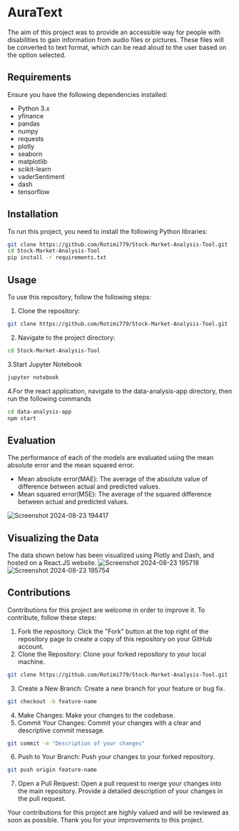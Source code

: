 # AuraText
The aim of this project was to provide an accessible way for people with disabilities to gain information from audio files or pictures. These files will be converted to text format, which can be read aloud to the user based on the option selected.

## Requirements
Ensure  you have the following dependencies installed:
   - Python 3.x
   - yfinance
   - pandas
   - numpy
   - requests
   - plotly
   - seaborn
   - matplotlib
   - scikit-learn
   - vaderSentiment
   - dash
   - tensorflow

## Installation
To run this project, you need to install the following Python libraries:

```bash
git clone https://github.com/Rotimi779/Stock-Market-Analysis-Tool.git
cd Stock-Market-Analysis-Tool
pip install -r requirements.txt
```

## Usage
To use this repository, follow the following steps:
1. Clone the repository:
```bash
git clone https://github.com/Rotimi779/Stock-Market-Analysis-Tool.git
```
2. Navigate to the project directory:
```bash
cd Stock-Market-Analysis-Tool
```
3.Start Jupyter Notebook
```bash
jupyter notebook
```
4.For the react application, navigate to the data-analysis-app directory, then run the following commands
```bash
cd data-analysis-app
npm start
```

## Evaluation
The performance of each of the models are evaluated using the mean absolute error and the mean squared error.
- Mean absolute error(MAE): The average of the absolute value of difference between actual and predicted values.
- Mean squared error(MSE): The average of the squared difference between actual and predicted values.

![Screenshot 2024-08-23 194417](https://github.com/user-attachments/assets/c61dbe62-7b64-46c9-9dc6-bccd442e97e3)

## Visualizing the Data
The data shown below has been visualized using Plotly and Dash, and hosted on a React.JS website.
![Screenshot 2024-08-23 195718](https://github.com/user-attachments/assets/c6bbb208-63ac-4ea1-afab-6d98d1dc9cc4)
![Screenshot 2024-08-23 195754](https://github.com/user-attachments/assets/94c76bf6-ee67-46dd-82a1-b73175f2a271)

## Contributions
Contributions for this project are welcome in order to improve it. To contribute, follow these steps:
1. Fork the repository: Click the "Fork" button at the top right of the repository page to create a copy of this repository on your GitHub account.
2. Clone the Repository: Clone your forked repository to your local machine.
```bash
git clone https://github.com/Rotimi779/Stock-Market-Analysis-Tool.git
```
3. Create a New Branch: Create a new branch for your feature or bug fix.
```bash
git checkout -b feature-name
```
4. Make Changes: Make your changes to the codebase.
5. Commit Your Changes: Commit your changes with a clear and descriptive commit message.
```bash
git commit -m "Description of your changes"
```
6. Push to Your Branch: Push your changes to your forked repository.
```bash
git push origin feature-name
```
7. Open a Pull Request: Open a pull request to merge your changes into the main repository. Provide a detailed description of your changes in the pull request.

Your contributions for this project are highly valued and will be reviewed as soon as possible. Thank you for your improvements to this project.
